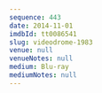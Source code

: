 ```yaml
---
sequence: 443
date: 2014-11-01
imdbId: tt0086541
slug: videodrome-1983
venue: null
venueNotes: null
medium: Blu-ray
mediumNotes: null
---
```

